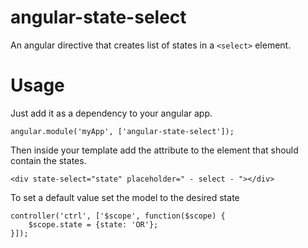 # angular-state-select

An angular directive that creates list of states in a `<select>` element.

# Usage

Just add it as a dependency to your angular app.

	angular.module('myApp', ['angular-state-select']);

Then inside your template add the attribute to the element that should contain the states.

	<div state-select="state" placeholder=" - select - "></div>

To set a default value set the model to the desired state

	controller('ctrl', ['$scope', function($scope) {
		$scope.state = {state: 'OR'};
	}]);

